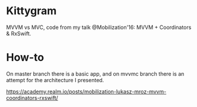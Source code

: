 # Kittygram
MVVM vs MVC, code from my talk @Mobilization'16: MVVM + Coordinators &amp; RxSwift.

# How-to
On master branch there is a basic app, and on mvvmc branch there is an attempt for the architecture I presented.



<https://academy.realm.io/posts/mobilization-lukasz-mroz-mvvm-coordinators-rxswift/>
